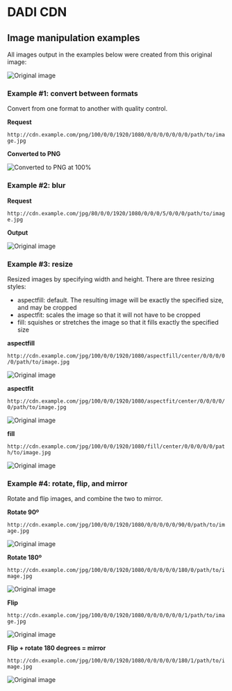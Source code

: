 # DADI CDN

## Image manipulation examples

All images output in the examples below were created from this original image:

![Original image](../assets/original.jpg)

### Example #1: convert between formats

Convert from one format to another with quality control.

**Request**

`http://cdn.example.com/png/100/0/0/1920/1080/0/0/0/0/0/0/0/path/to/image.jpg`

**Converted to PNG**

![Converted to PNG at 100%](../assets/jpeg-to-png.png)

### Example #2: blur

**Request**

`http://cdn.example.com/jpg/80/0/0/1920/1080/0/0/0/5/0/0/0/path/to/image.jpg`

**Output**

![Original image](../assets/blur.jpg)

### Example #3: resize

Resized images by specifying width and height. There are three resizing styles:

* aspectfill: default. The resulting image will be exactly the specified size, and may be cropped
* aspectfit: scales the image so that it will not have to be cropped
* fill: squishes or stretches the image so that it fills exactly the specified size

**aspectfill**

`http://cdn.example.com/jpg/100/0/0/1920/1080/aspectfill/center/0/0/0/0/0/path/to/image.jpg`

![Original image](../assets/aspectfill.jpg)

**aspectfit**

`http://cdn.example.com/jpg/100/0/0/1920/1080/aspectfit/center/0/0/0/0/0/path/to/image.jpg`

![Original image](../assets/aspectfit.jpg)

**fill**

`http://cdn.example.com/jpg/100/0/0/1920/1080/fill/center/0/0/0/0/0/path/to/image.jpg`

![Original image](../assets/fill.jpg)

### Example #4: rotate, flip, and mirror

Rotate and flip images, and combine the two to mirror.

**Rotate 90º**

`http://cdn.example.com/jpg/100/0/0/1920/1080/0/0/0/0/0/90/0/path/to/image.jpg`

![Original image](../assets/rotate-90.jpg)

**Rotate 180º**

`http://cdn.example.com/jpg/100/0/0/1920/1080/0/0/0/0/0/180/0/path/to/image.jpg`

![Original image](../assets/rotate-180.jpg)

**Flip**

`http://cdn.example.com/jpg/100/0/0/1920/1080/0/0/0/0/0/0/1/path/to/image.jpg`

![Original image](../assets/flip.jpg)

**Flip + rotate 180 degrees = mirror**

`http://cdn.example.com/jpg/100/0/0/1920/1080/0/0/0/0/0/180/1/path/to/image.jpg`

![Original image](../assets/mirror.jpg)
